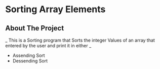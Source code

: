 # Sorting Array Elements
## About The Project
_ This is a Sorting program that Sorts the integer Values of an array that entered by the user 
and print it in either _
* Assending Sort
* Dessending Sort




